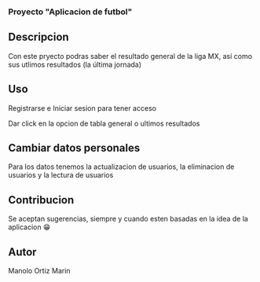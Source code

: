 ### Proyecto "Aplicacion de futbol" ###

## Descripcion

Con este pryecto podras saber el resultado general de la liga MX, así como sus utlimos resultados
(la última jornada)

## Uso

Registrarse e Iniciar sesion para tener acceso

Dar click en la opcion de tabla general o ultimos resultados

## Cambiar datos personales

Para los datos tenemos la actualizacion de usuarios, la eliminacion de usuarios y la lectura de usuarios

## Contribucion

Se aceptan sugerencias, siempre y cuando esten basadas en la idea de la aplicacion 😁

## Autor

Manolo Ortiz Marin
